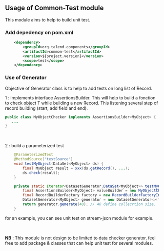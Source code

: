 ## Usage of Common-Test module

This module aims to help to build unit test.


### Add depedency on pom.xml
```xml
    <dependency>
        <groupId>org.talend.components</groupId>
        <artifactId>common-test</artifactId>
        <version>${project.version}</version>
        <scope>test</scope>
    </dependency>
```

### Use of Generator

Objective of Generator class is to help to add tests on long list of Record.

1 : implements interface AssertionsBuilder<T>. 
This will help to build a fonction to check object T while building a new Record. This listening several step of record building (start, add field and end).

```java
public class MyObjectChecker implements AssertionsBuilder<MyObject> {
   ... 
}
```

<br/><br/>
2 : build a parameterized test

```java
    @ParameterizedTest
    @MethodSource("testSource")
    void testMyObject(DataSet<MyObject> ds) {
        final MyObject result = xxx(ds.getRecord(), ...);
        ds.check(result);
    }

    private static Iterator<DatasetGenerator.DataSet<MyObject>> testMyObject() {
        final AssertionsBuilder<MyObject> valueBuilder = new MyObjectChecker();
        final RecordBuilderFactory factory = new RecordBuilderFactoryImpl("test");
        DatasetGenerator<MyObject> generator = new DatasetGenerator<>(factory, valueBuilder);  // you can also use your own RecordGenerator (see constructor)
        return generator.generate(40); // 40 define collecrtion size.
    }
```

for an example, you can see unit test on stream-json module for example.


<br/><br/>
**NB** : This module is not design to be limited to data checker generator, feel free to add package & classes that can help unit test for several modules. 
